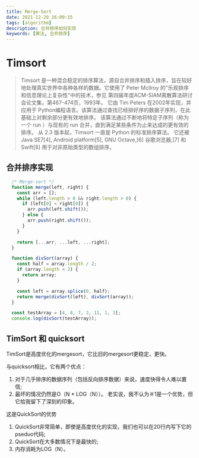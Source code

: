 ```yaml
---
title: Merge-Sort
date: 2021-12-20 16:09:15
tags: [algorithm]
description: 合并排序如何实现
keywords: [算法, 合并排序]
---
```


# Timsort
> Timsort 是一种混合稳定的排序算法，源自合并排序和插入排序，旨在较好地处理真实世界中各种各样的数据。它使用了 Peter Mcllroy 的"乐观排序和信息理论上复杂性"中的技术，参见 第四届年度ACM-SIAM离散算法研讨会论文集，第467-474页，1993年。 它由 Tim Peters 在2002年实现，并应用于 Python编程语言。该算法通过查找已经排好序的数据子序列，在此基础上对剩余部分更有效地排序。 该算法通过不断地将特定子序列（称为一个 run ）与现有的 run 合并，直到满足某些条件为止来达成的更有效的排序。 从 2.3 版本起，Timsort 一直是 Python 的标准排序算法。 它还被 Java SE7[4], Android platform[5], GNU Octave,[6] 谷歌浏览器,[7] 和 Swift[8] 用于对非原始类型的数组排序。

## 合并排序实现
```js
  /* Merge-sort */
  function merge(left, right) {
    const arr = [];
    while (left.length > 0 && right.length > 0) {
      if (left[0] < right[0]) {
        arr.push(left.shift());
      } else {
        arr.push(right.shift());
      }
    }

    return [...arr, ...left, ...right];
  }

  function divSort(array) {
    const half = array.length / 2;
    if (array.length < 2) {
      return array;
    }

    const left = array.splice(0, half);
    return merge(divSort(left), divSort(array));
  }

  const testArray = [4, 8, 7, 2, 11, 1, 3];
  console.log(divSort(testArray));
```

## TimSort 和 quicksort
TimSort是高度优化的mergesort，它比旧的mergesort更稳定，更快。

与quicksort相比，它有两个优点：

1. 对于几乎排序的数据序列（包括反向排序数据）来说，速度快得令人难以置信;
2. 最坏的情况仍然是O（N * LOG（N））。
老实说，我不认为＃1是一个优势，但它给我留下了深刻的印象。

这是QuickSort的优势

1. QuickSort非常简单，即使是高度优化的实现，我们也可以在20行内写下它的pseduo代码;
2. QuickSort在大多数情况下是最快的;
3. 内存消耗为LOG（N）。